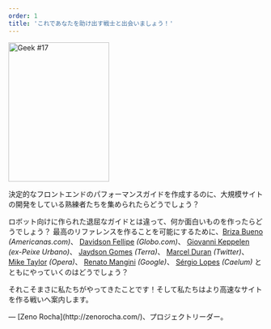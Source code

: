```yaml
---
order: 1
title: 'これであなたを助け出す戦士と出会いましょう！'
---
```


<div class="img-left">
  <img id="geek-17" class="icos-geek" src="http://browserdiet.com/img/17.png" alt="Geek #17" width="199" height="275" />
</div>

決定的なフロントエンドのパフォーマンスガイドを作成するのに、大規模サイトの開発をしている熟練者たちを集められたらどうでしょう？

ロボット向けに作られた退屈なガイドとは違って、何か面白いものを作ったらどうでしょう？
最高のリファレンスを作ることを可能にするために、[Briza Bueno](http://www.brizabueno.com/) *(Americanas.com)*、 [Davidson Fellipe](https://github.com/davidsonfellipe) *(Globo.com)*、 [Giovanni Keppelen](https://github.com/keppelen) *(ex-Peixe Urbano)*、 [Jaydson Gomes](https://github.com/jaydson) *(Terra)*、 [Marcel Duran](https://github.com/marcelduran) *(Twitter)*、 [Mike Taylor](https://github.com/miketaylr) *(Opera)*、 [Renato Mangini](https://github.com/mangini) *(Google)*、 [Sérgio Lopes](http://sergiolopes.org) *(Caelum)* とともにやっていくのはどうでしょう？

それこそまさに私たちがやってきたことです！そして私たちはより高速なサイトを作る戦いへ案内します。

<p class="project-leader">&mdash; [Zeno Rocha](http://zenorocha.com/)、プロジェクトリーダー。</p>
